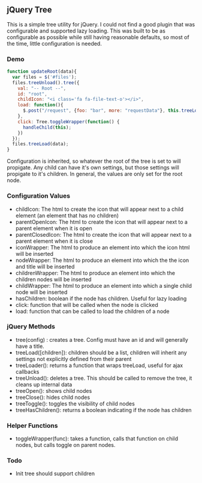 ## jQuery Tree
This is a simple tree utility for jQuery. I could not find a good plugin that was configurable and supported lazy loading. This was built to be as configurable as possible while still having reasonable defaults, so most of the time, little configuration is needed.

### Demo
```js
function updateRoot(data){
  var files = $('#files');
  files.treeUnload().tree({
    val: "-- Root --",
    id: "root",
    childIcon: "<i class='fa fa-file-text-o'></i>",
    load: function(){
      $.post("/request", {foo: "bar", more: "requestData"}, this.treeLoader(), 'json');
    },
    click: Tree.toggleWrapper(function() {
      handleChild(this);
    })
  });
  files.treeLoad(data);
}
```

Configuration is inherited, so whatever the root of the tree is set to will propigate. Any child can have it's own settings, but those settings will propigate to it's children. In general, the values are only set for the root node.

### Configuration Values
- childIcon: The html to create the icon that will appear next to a child element (an element that has no children)
- parentOpenIcon: The html to create the icon that will appear next to a parent element when it is open
- parentClosedIcon: The html to create the icon that will appear next to a parent element when it is close
- iconWrapper: The html to produce an element into which the icon html will be inserted
- nodeWrapper: The html to produce an element into which the the icon and title will be inserted
- childrenWrapper: The html to produce an element into which the children nodes will be inserted
- childWrapper: The html to produce an element into which a single child node will be inserted
- hasChildren: boolean if the node has children. Useful for lazy loading
- click: function that will be called when the node is clicked
- load: function that can be called to load the children of a node

### jQuery Methods
- tree(config) : creates a tree. Config must have an id and will generally have a title.
- treeLoad([children]): children should be a list, children will inherit any settings not explicitly defined from their parent
- treeLoader(): returns a function that wraps treeLoad, useful for ajax callbacks
- treeUnload(): deletes a tree. This should be called to remove the tree, it cleans up internal data
- treeOpen(): shows child nodes
- treeClose(): hides child nodes
- treeToggle(): toggles the visibility of child nodes
- treeHasChildren(): returns a boolean indicating if the node has children

### Helper Functions
- toggleWrapper(func): takes a function, calls that function on child nodes, but calls toggle on parent nodes.

### Todo
* Init tree should support children